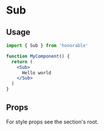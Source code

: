 # Sub

## Usage

```jsx
import { Sub } from 'honorable'

function MyComponent() {
  return (
    <Sub>
      Hello world
    </Sub>
  )
}
```

## Props

For style props see the section's root.
